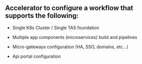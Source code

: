 ## Accelerator to configure a workflow that supports the following:

- Single K8s Cluster / Single TAS foundation

- Multiple app components (microservices) build and pipelines 

- Micro-gateways configuration (HA, SSO, domains, etc...)

- Api portal configuration


